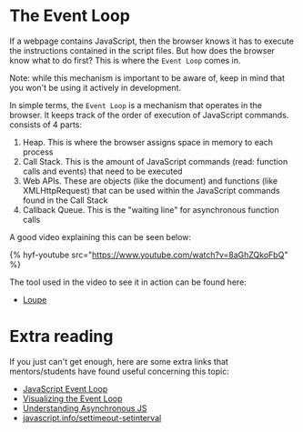 # The Event Loop

If a webpage contains JavaScript, then the browser knows it has to execute the instructions contained in the script files. But how does the browser know what to do first? This is where the `Event Loop` comes in.

Note: while this mechanism is important to be aware of, keep in mind that you won't be using it actively in development.

In simple terms, the `Event Loop` is a mechanism that operates in the browser. It keeps track of the order of execution of JavaScript commands. consists of 4 parts:

1. Heap. This is where the browser assigns space in memory to each process
2. Call Stack. This is the amount of JavaScript commands (read: function calls and events) that need to be executed
3. Web APIs. These are objects (like the document) and functions (like XMLHttpRequest) that can be used within the JavaScript commands found in the Call Stack
4. Callback Queue. This is the "waiting line" for asynchronous function calls

A good video explaining this can be seen below:

{% hyf-youtube src="https://www.youtube.com/watch?v=8aGhZQkoFbQ" %}

The tool used in the video to see it in action can be found here:

- [Loupe](http://latentflip.com/loupe/?code=!!!)

# Extra reading
If you just can't get enough, here are some extra links that mentors/students have found useful concerning this topic:

* [JavaScript Event Loop](https://www.youtube.com/watch?v=XzXIMZMN9k4)
* [Visualizing the Event Loop](https://dev.to/lydiahallie/javascript-visualized-event-loop-3dif)
* [Understanding Asynchronous JS](https://blog.bitsrc.io/understanding-asynchronous-javascript-the-event-loop-74cd408419ff)
* [javascript.info/settimeout-setinterval](https://javascript.info/settimeout-setinterval)